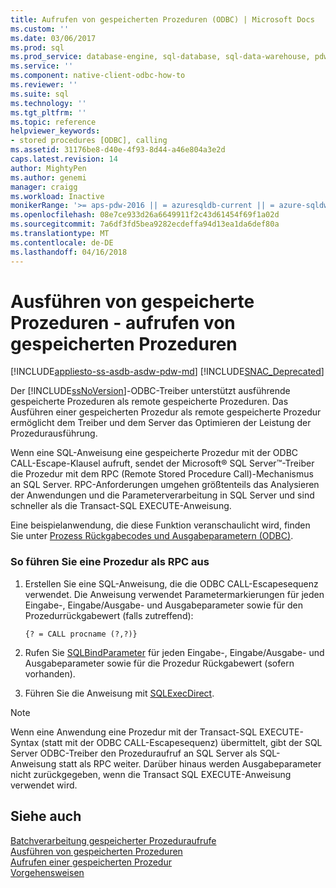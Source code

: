 ```yaml
---
title: Aufrufen von gespeicherten Prozeduren (ODBC) | Microsoft Docs
ms.custom: ''
ms.date: 03/06/2017
ms.prod: sql
ms.prod_service: database-engine, sql-database, sql-data-warehouse, pdw
ms.service: ''
ms.component: native-client-odbc-how-to
ms.reviewer: ''
ms.suite: sql
ms.technology: ''
ms.tgt_pltfrm: ''
ms.topic: reference
helpviewer_keywords:
- stored procedures [ODBC], calling
ms.assetid: 31176be8-d40e-4f93-8d44-a46e804a3e2d
caps.latest.revision: 14
author: MightyPen
ms.author: genemi
manager: craigg
ms.workload: Inactive
monikerRange: '>= aps-pdw-2016 || = azuresqldb-current || = azure-sqldw-latest || >= sql-server-2016 || = sqlallproducts-allversions'
ms.openlocfilehash: 08e7ce933d26a6649911f2c43d61454f69f1a02d
ms.sourcegitcommit: 7a6df3fd5bea9282ecdeffa94d13ea1da6def80a
ms.translationtype: MT
ms.contentlocale: de-DE
ms.lasthandoff: 04/16/2018
---
```

# <a name="running-stored-procedures---call-stored-procedures"></a>Ausführen von gespeicherte Prozeduren - aufrufen von gespeicherten Prozeduren
[!INCLUDE[appliesto-ss-asdb-asdw-pdw-md](../../includes/appliesto-ss-asdb-asdw-pdw-md.md)]
[!INCLUDE[SNAC_Deprecated](../../includes/snac-deprecated.md)]

  Der [!INCLUDE[ssNoVersion](../../includes/ssnoversion-md.md)]-ODBC-Treiber unterstützt ausführende gespeicherte Prozeduren als remote gespeicherte Prozeduren. Das Ausführen einer gespeicherten Prozedur als remote gespeicherte Prozedur ermöglicht dem Treiber und dem Server das Optimieren der Leistung der Prozedurausführung.  
  
  Wenn eine SQL-Anweisung eine gespeicherte Prozedur mit der ODBC CALL-Escape-Klausel aufruft, sendet der Microsoft® SQL Server™-Treiber die Prozedur mit dem RPC (Remote Stored Procedure Call)-Mechanismus an SQL Server. RPC-Anforderungen umgehen größtenteils das Analysieren der Anwendungen und die Parameterverarbeitung in SQL Server und sind schneller als die Transact-SQL EXECUTE-Anweisung.  
  
 Eine beispielanwendung, die diese Funktion veranschaulicht wird, finden Sie unter [Prozess Rückgabecodes und Ausgabeparametern &#40;ODBC&#41;](../../relational-databases/native-client-odbc-how-to/running-stored-procedures-process-return-codes-and-output-parameters.md).  
  
### <a name="to-run-a-procedure-as-an-rpc"></a>So führen Sie eine Prozedur als RPC aus  
  
1.  Erstellen Sie eine SQL-Anweisung, die die ODBC CALL-Escapesequenz verwendet. Die Anweisung verwendet Parametermarkierungen für jeden Eingabe-, Eingabe/Ausgabe- und Ausgabeparameter sowie für den Prozedurrückgabewert (falls zutreffend):  
  
    ```  
    {? = CALL procname (?,?)}  
    ```  
  
2.  Rufen Sie [SQLBindParameter](../../relational-databases/native-client-odbc-api/sqlbindparameter.md) für jeden Eingabe-, Eingabe/Ausgabe- und Ausgabeparameter sowie für die Prozedur Rückgabewert (sofern vorhanden).  
  
3.  Führen Sie die Anweisung mit [SQLExecDirect](http://go.microsoft.com/fwlink/?LinkId=58399).  
  
> [!NOTE]  
>  Wenn eine Anwendung eine Prozedur mit der Transact-SQL EXECUTE-Syntax (statt mit der ODBC CALL-Escapesequenz) übermittelt, gibt der SQL Server ODBC-Treiber den Prozeduraufruf an SQL Server als SQL-Anweisung statt als RPC weiter. Darüber hinaus werden Ausgabeparameter nicht zurückgegeben, wenn die Transact SQL EXECUTE-Anweisung verwendet wird.  
  
## <a name="see-also"></a>Siehe auch  
  [Batchverarbeitung gespeicherter Prozeduraufrufe](../../relational-databases/native-client-odbc-stored-procedures/batching-stored-procedure-calls.md)   
 [Ausführen von gespeicherten Prozeduren](../../relational-databases/native-client-odbc-stored-procedures/running-stored-procedures.md)   
 [Aufrufen einer gespeicherten Prozedur](../../relational-databases/native-client-odbc-stored-procedures/calling-a-stored-procedure.md)   
 [Vorgehensweisen](../../relational-databases/native-client-odbc-queries/executing-statements/procedures.md)  
  
  
